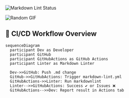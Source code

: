 ![Markdown Lint Status](https://github.com/kyk-131/markdown_lint/actions/workflows/markdown-lint.yml/badge.svg)

![Random GIF](https://media.giphy.com/media/initial-placeholder/giphy.gif)






## 🧪 CI/CD Workflow Overview

```mermaid
sequenceDiagram
  participant Dev as Developer
  participant GitHub
  participant GitHubActions as GitHub Actions
  participant Linter as Markdown Linter

  Dev->>GitHub: Push .md change
  GitHub->>GitHubActions: Trigger markdown-lint.yml
  GitHubActions->>Linter: Run markdownlint
  Linter-->>GitHubActions: Success ✔ or Issues ❌
  GitHubActions-->>Dev: Report result in Actions tab
